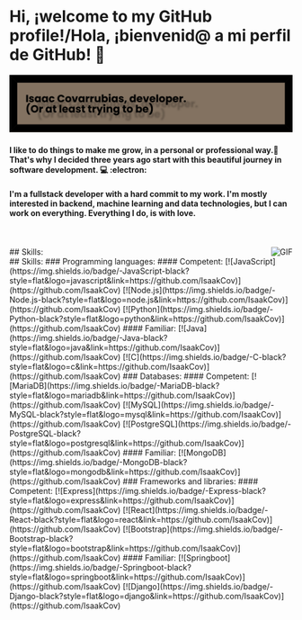 # Hi, ¡welcome to my GitHub profile!/Hola, ¡bienvenid@ a mi perfil de GitHub! 🐘
![Isaac Covarrubias](banner.png)
#### I like to do things to make me grow, in a personal or professional way.🌲That's why I decided three years ago start with this beautiful journey in software development. 💻 :electron:
#### I'm a fullstack developer with a hard commit to my work. I'm mostly interested in backend, machine learning and data technologies, but I can work on everything. Everything I do, is with love.
<br />
<br />

  <img align="right" alt="GIF" src="https://media.giphy.com/media/SwImQhtiNA7io/giphy.gif" />
## Skills:
<br />
## Skills:
### Programming languages:
#### Competent:
[![JavaScript](https://img.shields.io/badge/-JavaScript-black?style=flat&logo=javascript&link=https://github.com/IsaakCov)](https://github.com/IsaakCov)
[![Node.js](https://img.shields.io/badge/-Node.js-black?style=flat&logo=node.js&link=https://github.com/IsaakCov)](https://github.com/IsaakCov)
[![Python](https://img.shields.io/badge/-Python-black?style=flat&logo=python&link=https://github.com/IsaakCov)](https://github.com/IsaakCov)
#### Familiar:
[![Java](https://img.shields.io/badge/-Java-black?style=flat&logo=java&link=https://github.com/IsaakCov)](https://github.com/IsaakCov)
[![C](https://img.shields.io/badge/-C-black?style=flat&logo=c&link=https://github.com/IsaakCov)](https://github.com/IsaakCov)
### Databases:
#### Competent:
[![MariaDB](https://img.shields.io/badge/-MariaDB-black?style=flat&logo=mariadb&link=https://github.com/IsaakCov)](https://github.com/IsaakCov)
[![MySQL](https://img.shields.io/badge/-MySQL-black?style=flat&logo=mysql&link=https://github.com/IsaakCov)](https://github.com/IsaakCov)
[![PostgreSQL](https://img.shields.io/badge/-PostgreSQL-black?style=flat&logo=postgresql&link=https://github.com/IsaakCov)](https://github.com/IsaakCov)
#### Familiar:
[![MongoDB](https://img.shields.io/badge/-MongoDB-black?style=flat&logo=mongodb&link=https://github.com/IsaakCov)](https://github.com/IsaakCov)
### Frameworks and libraries:
#### Competent:
[![Express](https://img.shields.io/badge/-Express-black?style=flat&logo=express&link=https://github.com/IsaakCov)](https://github.com/IsaakCov)
[![React](https://img.shields.io/badge/-React-black?style=flat&logo=react&link=https://github.com/IsaakCov)](https://github.com/IsaakCov)
[![Bootstrap](https://img.shields.io/badge/-Bootstrap-black?style=flat&logo=bootstrap&link=https://github.com/IsaakCov)](https://github.com/IsaakCov)
#### Familiar:
[![Springboot](https://img.shields.io/badge/-Springboot-black?style=flat&logo=springboot&link=https://github.com/IsaakCov)](https://github.com/IsaakCov)
[![Django](https://img.shields.io/badge/-Django-black?style=flat&logo=django&link=https://github.com/IsaakCov)](https://github.com/IsaakCov)
